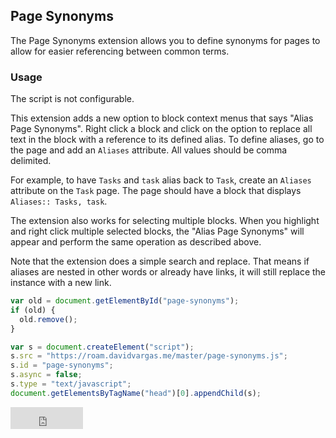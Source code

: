 ## Page Synonyms

The Page Synonyms extension allows you to define synonyms for pages to allow for easier referencing between common terms.

### Usage

The script is not configurable.

This extension adds a new option to block context menus that says "Alias Page Synonyms". Right click a block and click on the option to replace all text in the block with a reference to its defined alias. To define aliases, go to the page and add an `Aliases` attribute. All values should be comma delimited.

For example, to have `Tasks` and `task` alias back to `Task`, create an `Aliases` attribute on the `Task` page. The page should have a block that displays `Aliases:: Tasks, task`.

The extension also works for selecting multiple blocks. When you highlight and right click multiple selected blocks, the "Alias Page Synonyms" will appear and perform the same operation as described above.

Note that the extension does a simple search and replace. That means if aliases are nested in other words or already have links, it will still replace the instance with a new link.

```javascript
var old = document.getElementById("page-synonyms");
if (old) {
  old.remove();
}

var s = document.createElement("script");
s.src = "https://roam.davidvargas.me/master/page-synonyms.js";
s.id = "page-synonyms";
s.async = false;
s.type = "text/javascript";
document.getElementsByTagName("head")[0].appendChild(s);
```

<iframe src="https://github.com/sponsors/dvargas92495/button" title="Sponsor dvargas92495" height="35" width="116" style="border: 0;"></iframe>
